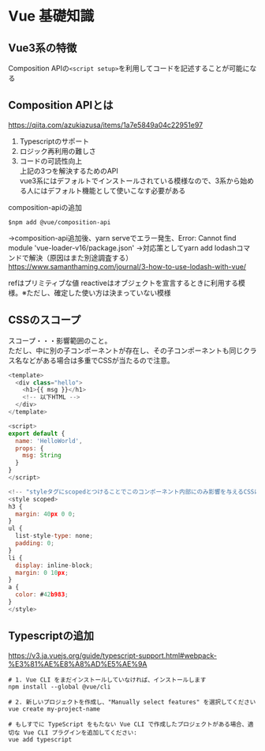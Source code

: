 # Vue 基礎知識  

## Vue3系の特徴
Composition APIの`<script setup>`を利用してコードを記述することが可能になる

## Composition APIとは
https://qiita.com/azukiazusa/items/1a7e5849a04c22951e97 
1. Typescriptのサポート
2. ロジック再利用の難しさ
3. コードの可読性向上   
上記の3つを解決するためのAPI    
vue3系にはデフォルトでインストールされている模様なので、3系から始める人にはデフォルト機能として使いこなす必要がある 

composition-apiの追加
```
$npm add @vue/composition-api
```

→composition-api追加後、yarn serveでエラー発生、Error: Cannot find module 'vue-loader-v16/package.json' 
→対応策としてyarn add lodashコマンドで解決（原因はまた別途調査する）https://www.samanthaming.com/journal/3-how-to-use-lodash-with-vue/

refはプリミティブな値 
reactiveはオブジェクトを宣言するときに利用する模様。※ただし、確定した使い方は決まっていない模様

## CSSのスコープ  
スコープ・・・影響範囲のこと。  
ただし、中に別の子コンポーネントが存在し、その子コンポーネントも同じクラス名などがある場合は多重でCSSが当たるので注意。
```javascript
<template>
  <div class="hello">
    <h1>{{ msg }}</h1>
    <!-- 以下HTML -->
  </div>
</template>

<script>
export default {
  name: 'HelloWorld',
  props: {
    msg: String
  }
}
</script>

<!-- "styleタグにscopedとつけることでこのコンポーネント内部にのみ影響を与えるCSSに限定することが可能" -->
<style scoped>
h3 {
  margin: 40px 0 0;
}
ul {
  list-style-type: none;
  padding: 0;
}
li {
  display: inline-block;
  margin: 0 10px;
}
a {
  color: #42b983;
}
</style>
```

## Typescriptの追加
https://v3.ja.vuejs.org/guide/typescript-support.html#webpack-%E3%81%AE%E8%A8%AD%E5%AE%9A

```
# 1. Vue CLI をまだインストールしていなければ、インストールします
npm install --global @vue/cli

# 2. 新しいプロジェクトを作成し、"Manually select features" を選択してください
vue create my-project-name

# もしすでに TypeScript をもたない Vue CLI で作成したプロジェクトがある場合、適切な Vue CLI プラグインを追加してください:
vue add typescript
```